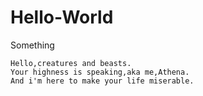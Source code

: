 # Hello-World
Something

    Hello,creatures and beasts.
    Your highness is speaking,aka me,Athena.
    And i'm here to make your life miserable. 
